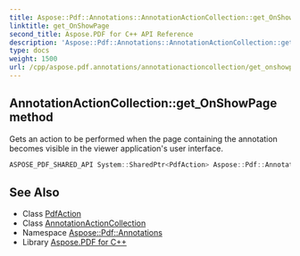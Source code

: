 ```yaml
---
title: Aspose::Pdf::Annotations::AnnotationActionCollection::get_OnShowPage method
linktitle: get_OnShowPage
second_title: Aspose.PDF for C++ API Reference
description: 'Aspose::Pdf::Annotations::AnnotationActionCollection::get_OnShowPage method. Gets an action to be performed when the page containing the annotation becomes visible in the viewer application''s user interface in C++.'
type: docs
weight: 1500
url: /cpp/aspose.pdf.annotations/annotationactioncollection/get_onshowpage/
---
```

## AnnotationActionCollection::get_OnShowPage method


Gets an action to be performed when the page containing the annotation becomes visible in the viewer application's user interface.

```cpp
ASPOSE_PDF_SHARED_API System::SharedPtr<PdfAction> Aspose::Pdf::Annotations::AnnotationActionCollection::get_OnShowPage()
```

## See Also

* Class [PdfAction](../../pdfaction/)
* Class [AnnotationActionCollection](../)
* Namespace [Aspose::Pdf::Annotations](../../)
* Library [Aspose.PDF for C++](../../../)
